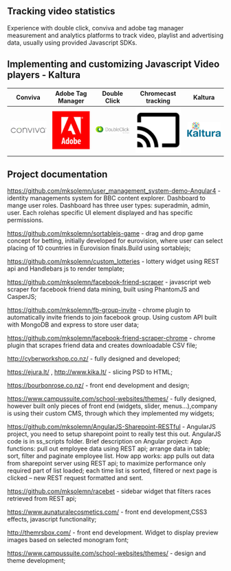 ## Tracking video statistics
Experience with double click, conviva and adobe tag manager measurement and analytics platforms to track video, playlist and advertising data, usually using provided Javascript SDKs.
## Implementing and customizing Javascript Video players - Kaltura

| Conviva | Adobe Tag Manager | Double Click | Chromecast tracking | Kaltura |
| --- | --- | --- | --- | --- |
| ![alt text](https://github.com/mksolemn/cv-work-description/blob/master/img/conviva-ads.jpg?raw=true "Conviva") | ![alt text](https://github.com/mksolemn/cv-work-description/blob/master/img/adobe-tag-manager.jpg?raw=true "Adobe Tag Manager") | ![alt text](https://github.com/mksolemn/cv-work-description/blob/master/img/google-double-click.jpg?raw=true "Double Click") | ![alt text](https://github.com/mksolemn/cv-work-description/blob/master/img/chromecast.jpg?raw=true "Chromecast") | ![alt text](https://github.com/mksolemn/cv-work-description/blob/master/img/kaltura.jpg  "Kaltura") |


## Project documentation

https://github.com/mksolemn/user_management_system-demo-Angular4 - identity managements system for BBC content explorer. Dashboard to mange user roles. Dashboard has three user types: superadmin, admin, user. Each rolehas specific UI element displayed and has specific permissions.

https://github.com/mksolemn/sortablejs-game - drag and drop game concept for betting, initially developed for eurovision, where user can select placing of 10 countries in Eurovision finals.Build using sortablejs;

https://github.com/mksolemn/custom_lotteries - lottery widget using REST api and Handlebars js to render template;

https://github.com/mksolemn/facebook-friend-scraper - javascript web scraper for facebook friend data mining, built using PhantomJS and CasperJS;

https://github.com/mksolemn/fb-group-invite - chrome plugin to automatically invite friends to join facebook group. Using custom API built with MongoDB and express to store user data;

https://github.com/mksolemn/facebook-friend-scraper-chrome - chrome plugin that scrapes friend data and creates downloadable CSV file;

http://cyberworkshop.co.nz/ - fully designed and developed;

https://ejura.lt/ , http://www.kika.lt/ - slicing PSD to HTML;

https://bourbonrose.co.nz/ - front end development and design;

https://www.campussuite.com/school-websites/themes/ - fully designed, however built only pieces of front end (widgets, slider, menus...),company is using their custom CMS, through which they implemented my widgets;

https://github.com/mksolemn/AngularJS-Sharepoint-RESTful - AngularJS project, you need to setup sharepoint point to really test this out. AngularJS code is in ss_scripts folder.
Brief description on Angular project: App functions: pull out employee data using REST api; arrange data in table; sort, filter and paginate employee list. How app works: app pulls out data from sharepoint server using REST api; to maximize performance only required part of list loaded; each time list is sorted, filtered or next page is clicked – new REST request formatted and sent.

https://github.com/mksolemn/racebet - sidebar widget that filters races retrieved from REST api;

https://www.aunaturalecosmetics.com/ - front end development,CSS3 effects, javascript functionality;

http://themrsbox.com/ - front end development. Widget to display preview images based on selected monogram font;

https://www.campussuite.com/school-websites/themes/ - design and theme development;